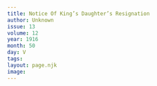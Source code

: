 ```yaml
---
title: Notice Of King’s Daughter’s Resignation
author: Unknown
issue: 13
volume: 12
year: 1916
month: 50
day: V
tags:
layout: page.njk
image:
---
```



